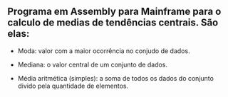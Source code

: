 ## Programa em Assembly para Mainframe para o calculo de medias de tendências centrais. São elas: 

* Moda: valor com a maior ocorrência no conjudo de dados.

* Mediana: o valor central de um conjunto de dados.

* Média aritmética (simples): a soma de todos os dados do conjunto divido pela quantidade de elementos.
